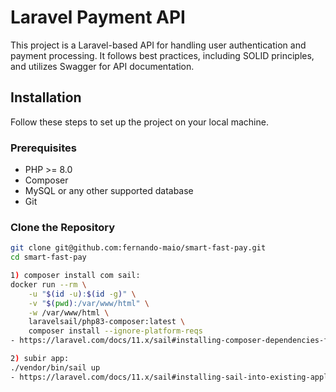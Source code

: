 # Laravel Payment API

This project is a Laravel-based API for handling user authentication and payment processing. It follows best practices, including SOLID principles, and utilizes Swagger for API documentation.

## Installation

Follow these steps to set up the project on your local machine.

### Prerequisites

- PHP >= 8.0
- Composer
- MySQL or any other supported database
- Git

### Clone the Repository

```sh
git clone git@github.com:fernando-maio/smart-fast-pay.git
cd smart-fast-pay

1) composer install com sail:
docker run --rm \
    -u "$(id -u):$(id -g)" \
    -v "$(pwd):/var/www/html" \
    -w /var/www/html \
    laravelsail/php83-composer:latest \
    composer install --ignore-platform-reqs
- https://laravel.com/docs/11.x/sail#installing-composer-dependencies-for-existing-projects

2) subir app:
./vendor/bin/sail up
- https://laravel.com/docs/11.x/sail#installing-sail-into-existing-applications

